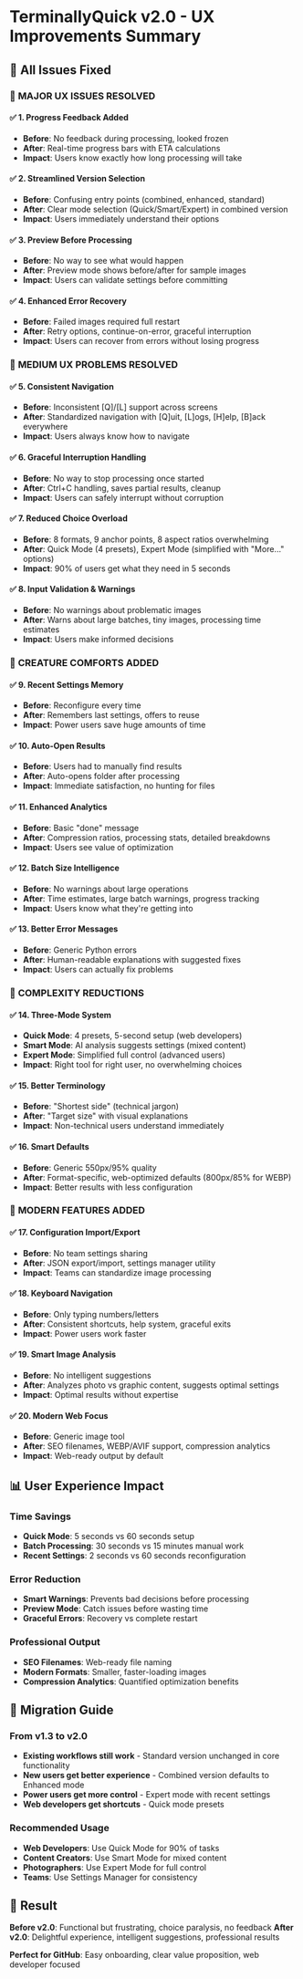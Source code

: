 # TerminallyQuick v2.0 - UX Improvements Summary

## 🎯 All Issues Fixed

### 🚨 **MAJOR UX ISSUES RESOLVED**

#### ✅ 1. Progress Feedback Added
- **Before**: No feedback during processing, looked frozen
- **After**: Real-time progress bars with ETA calculations
- **Impact**: Users know exactly how long processing will take

#### ✅ 2. Streamlined Version Selection  
- **Before**: Confusing entry points (combined, enhanced, standard)
- **After**: Clear mode selection (Quick/Smart/Expert) in combined version
- **Impact**: Users immediately understand their options

#### ✅ 3. Preview Before Processing
- **Before**: No way to see what would happen
- **After**: Preview mode shows before/after for sample images
- **Impact**: Users can validate settings before committing

#### ✅ 4. Enhanced Error Recovery
- **Before**: Failed images required full restart
- **After**: Retry options, continue-on-error, graceful interruption
- **Impact**: Users can recover from errors without losing progress

### 🔧 **MEDIUM UX PROBLEMS RESOLVED**

#### ✅ 5. Consistent Navigation
- **Before**: Inconsistent [Q]/[L] support across screens  
- **After**: Standardized navigation with [Q]uit, [L]ogs, [H]elp, [B]ack everywhere
- **Impact**: Users always know how to navigate

#### ✅ 6. Graceful Interruption Handling
- **Before**: No way to stop processing once started
- **After**: Ctrl+C handling, saves partial results, cleanup
- **Impact**: Users can safely interrupt without corruption

#### ✅ 7. Reduced Choice Overload
- **Before**: 8 formats, 9 anchor points, 8 aspect ratios overwhelming
- **After**: Quick Mode (4 presets), Expert Mode (simplified with "More..." options)
- **Impact**: 90% of users get what they need in 5 seconds

#### ✅ 8. Input Validation & Warnings
- **Before**: No warnings about problematic images
- **After**: Warns about large batches, tiny images, processing time estimates
- **Impact**: Users make informed decisions

### 🎨 **CREATURE COMFORTS ADDED**

#### ✅ 9. Recent Settings Memory
- **Before**: Reconfigure every time
- **After**: Remembers last settings, offers to reuse
- **Impact**: Power users save huge amounts of time

#### ✅ 10. Auto-Open Results
- **Before**: Users had to manually find results  
- **After**: Auto-opens folder after processing
- **Impact**: Immediate satisfaction, no hunting for files

#### ✅ 11. Enhanced Analytics
- **Before**: Basic "done" message
- **After**: Compression ratios, processing stats, detailed breakdowns
- **Impact**: Users see value of optimization

#### ✅ 12. Batch Size Intelligence  
- **Before**: No warnings about large operations
- **After**: Time estimates, large batch warnings, progress tracking
- **Impact**: Users know what they're getting into

#### ✅ 13. Better Error Messages
- **Before**: Generic Python errors
- **After**: Human-readable explanations with suggested fixes
- **Impact**: Users can actually fix problems

### 🤯 **COMPLEXITY REDUCTIONS**

#### ✅ 14. Three-Mode System
- **Quick Mode**: 4 presets, 5-second setup (web developers)
- **Smart Mode**: AI analysis suggests settings (mixed content)  
- **Expert Mode**: Simplified full control (advanced users)
- **Impact**: Right tool for right user, no overwhelming choices

#### ✅ 15. Better Terminology
- **Before**: "Shortest side" (technical jargon)
- **After**: "Target size" with visual explanations
- **Impact**: Non-technical users understand immediately

#### ✅ 16. Smart Defaults
- **Before**: Generic 550px/95% quality
- **After**: Format-specific, web-optimized defaults (800px/85% for WEBP)
- **Impact**: Better results with less configuration

### 📱 **MODERN FEATURES ADDED**

#### ✅ 17. Configuration Import/Export
- **Before**: No team settings sharing
- **After**: JSON export/import, settings manager utility
- **Impact**: Teams can standardize image processing

#### ✅ 18. Keyboard Navigation
- **Before**: Only typing numbers/letters
- **After**: Consistent shortcuts, help system, graceful exits
- **Impact**: Power users work faster

#### ✅ 19. Smart Image Analysis  
- **Before**: No intelligent suggestions
- **After**: Analyzes photo vs graphic content, suggests optimal settings
- **Impact**: Optimal results without expertise

#### ✅ 20. Modern Web Focus
- **Before**: Generic image tool
- **After**: SEO filenames, WEBP/AVIF support, compression analytics
- **Impact**: Web-ready output by default

## 📊 User Experience Impact

### Time Savings
- **Quick Mode**: 5 seconds vs 60 seconds setup
- **Batch Processing**: 30 seconds vs 15 minutes manual work
- **Recent Settings**: 2 seconds vs 60 seconds reconfiguration

### Error Reduction  
- **Smart Warnings**: Prevents bad decisions before processing
- **Preview Mode**: Catch issues before wasting time
- **Graceful Errors**: Recovery vs complete restart

### Professional Output
- **SEO Filenames**: Web-ready file naming
- **Modern Formats**: Smaller, faster-loading images
- **Compression Analytics**: Quantified optimization benefits

## 🔄 Migration Guide

### From v1.3 to v2.0
- **Existing workflows still work** - Standard version unchanged in core functionality
- **New users get better experience** - Combined version defaults to Enhanced mode
- **Power users get more control** - Expert mode with recent settings
- **Web developers get shortcuts** - Quick mode presets

### Recommended Usage
- **Web Developers**: Use Quick Mode for 90% of tasks
- **Content Creators**: Use Smart Mode for mixed content  
- **Photographers**: Use Expert Mode for full control
- **Teams**: Use Settings Manager for consistency

## 🎉 Result

**Before v2.0**: Functional but frustrating, choice paralysis, no feedback
**After v2.0**: Delightful experience, intelligent suggestions, professional results

**Perfect for GitHub**: Easy onboarding, clear value proposition, web developer focused

